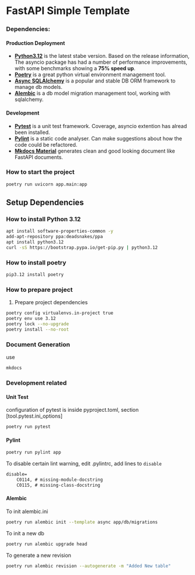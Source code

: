 FastAPI Simple Template
========================

### Dependencies:
#### Production Deployment
- **[Python3.12](https://docs.python.org/3/whatsnew/3.12.html)** is the latest stabe version. Based on the release information, The asyncio package has had a number of performance improvements, with some benchmarks showing a **75% speed up**.
- **[Poetry](https://python-poetry.org/)** is a great python virtual environment management tool.
- **[Async SQLAlchemy](https://docs.sqlalchemy.org/en/20/orm/extensions/asyncio.html)** is a popular and stable DB ORM framework to manage db models.
- **[Alembic](https://alembic.sqlalchemy.org/en/latest/)** is a db model migration management tool, working with sqlalchemy.

#### Development
- **[Pytest](https://docs.pytest.org/en/8.2.x/)** is a unit test framework. Coverage, asyncio extention has alread been installed.
- **[Pylint](https://pylint.readthedocs.io/en/stable/)** is a static code analyser. Can make suggestions about how the code could be refactored.
- **[Mkdocs Material](https://squidfunk.github.io/mkdocs-material/)** generates clean and good looking document like FastAPI documents.

### How to start the project
```bash
poetry run uvicorn app.main:app
```

## Setup Dependencies
### How to install Python 3.12
```bash
apt install software-properties-common -y
add-apt-repository ppa:deadsnakes/ppa
apt install python3.12
curl -sS https://bootstrap.pypa.io/get-pip.py | python3.12
```

### How to install poetry
```bash
pip3.12 install poetry
```

### How to prepare project

1. Prepare project dependencies

```bash
poetry config virtualenvs.in-project true
poetry env use 3.12
poetry lock --no-upgrade
poetry install --no-root
```

### Document Generation

use 
```bash
mkdocs 
```

### Development related 

#### Unit Test
configuration of pytest is inside pyproject.toml, section \[tool.pytest.ini_options\]
```bash
poetry run pytest
```

#### Pylint

```bash
poetry run pylint app
```

To disable certain lint warning, edit .pylintrc, add lines to `disable`
```txt
disable=
    C0114, # missing-module-docstring
    C0115, # missing-class-docstring
```


#### Alembic
To init alembic.ini
```bash
poetry run alembic init --template async app/db/migrations
```
To init a new db
```bash
poetry run alembic upgrade head

```

To generate a new revision

```bash
poetry run alembic revision --autogenerate -m "Added New table"
```
